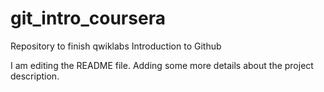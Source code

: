 # git_intro_coursera
Repository to finish qwiklabs Introduction to Github

I am editing the README file. Adding some more details about the project description.

